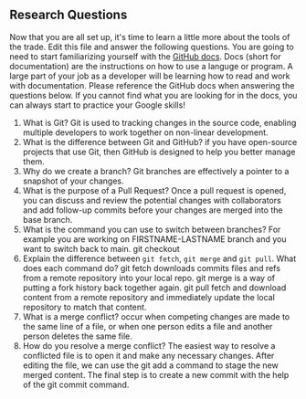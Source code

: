 ## Research Questions 

Now that you are all set up, it's time to learn a little more about the tools of the trade. Edit this file and answer the following questions. You are going to need to start familiarizing yourself with the [GitHub docs](https://docs.github.com/en). Docs (short for documentation) are the instructions on how to use a languge or program. A large part of your job as a developer will be learning how to read and work with documentation. Please reference the GitHub docs when answering the questions below. If you cannot find what you are looking for in the docs, you can always start to practice your Google skills!

1. What is Git?
Git is used to tracking changes in the source code, enabling multiple developers to work together on non-linear development.
2. What is the difference between Git and GitHub?
if you have open-source projects that use Git, then GitHub is designed to help you better manage them.
3. Why do we create a branch? 
Git branches are effectively a pointer to a snapshot of your changes. 
4. What is the purpose of a Pull Request?
Once a pull request is opened, you can discuss and review the potential changes with collaborators and add follow-up commits before your changes are merged into the base branch.
5. What is the command you can use to switch between branches? For example you are working on FIRSTNAME-LASTNAME branch and you want to switch back to main.
git checkout 
6. Explain the difference between `git fetch`, `git merge` and `git pull`. What does each command do?
git fetch downloads commits files and refs from a remote repository into your local repo. git merge is a way of putting a fork history back together again. git pull fetch and download content from a remote repository and immediately update the local repository to match that content.
7. What is a merge conflict?
occur when competing changes are made to the same line of a file, or when one person edits a file and another person deletes the same file.
8. How do you resolve a merge conflict?
The easiest way to resolve a conflicted file is to open it and make any necessary changes. After editing the file, we can use the git add a command to stage the new merged content. The final step is to create a new commit with the help of the git commit command.

